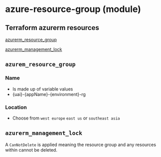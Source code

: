# azure-resource-group (module)

## Terraform azurerm resources
[azurerm_resource_group](https://registry.terraform.io/providers/hashicorp/azurerm/latest/docs/resources/resource_group)

[azurerm_management_lock](https://registry.terraform.io/providers/hashicorp/azurerm/latest/docs/resources/management_lock)

## `azurem_resource_group`

### Name
- Is made up of variable values
- {uai}-{appName}-{environment}-rg

### Location
- Choose from `west europe` `east us` or `southeast asia`

## `azurerm_management_lock`
A `CanNotDelete` is applied meaning the resource group and any resources within cannot be deleted.
